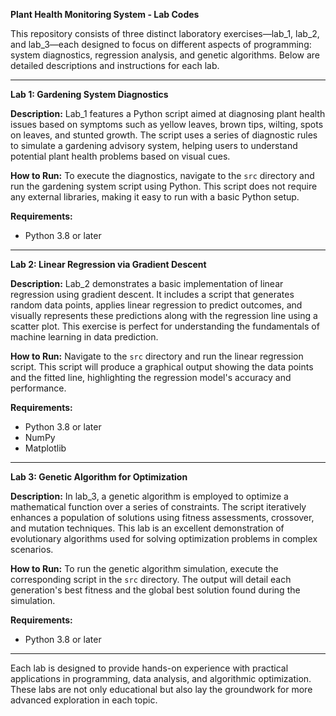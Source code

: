**Plant Health Monitoring System - Lab Codes**

This repository consists of three distinct laboratory exercises—lab_1, lab_2, and lab_3—each designed to focus on different aspects of programming: system diagnostics, regression analysis, and genetic algorithms. Below are detailed descriptions and instructions for each lab.

---

**Lab 1: Gardening System Diagnostics**

**Description:**
Lab_1 features a Python script aimed at diagnosing plant health issues based on symptoms such as yellow leaves, brown tips, wilting, spots on leaves, and stunted growth. The script uses a series of diagnostic rules to simulate a gardening advisory system, helping users to understand potential plant health problems based on visual cues.

**How to Run:**
To execute the diagnostics, navigate to the `src` directory and run the gardening system script using Python. This script does not require any external libraries, making it easy to run with a basic Python setup.

**Requirements:**
- Python 3.8 or later

---

**Lab 2: Linear Regression via Gradient Descent**

**Description:**
Lab_2 demonstrates a basic implementation of linear regression using gradient descent. It includes a script that generates random data points, applies linear regression to predict outcomes, and visually represents these predictions along with the regression line using a scatter plot. This exercise is perfect for understanding the fundamentals of machine learning in data prediction.

**How to Run:**
Navigate to the `src` directory and run the linear regression script. This script will produce a graphical output showing the data points and the fitted line, highlighting the regression model's accuracy and performance.

**Requirements:**
- Python 3.8 or later
- NumPy
- Matplotlib

---

**Lab 3: Genetic Algorithm for Optimization**

**Description:**
In lab_3, a genetic algorithm is employed to optimize a mathematical function over a series of constraints. The script iteratively enhances a population of solutions using fitness assessments, crossover, and mutation techniques. This lab is an excellent demonstration of evolutionary algorithms used for solving optimization problems in complex scenarios.

**How to Run:**
To run the genetic algorithm simulation, execute the corresponding script in the `src` directory. The output will detail each generation's best fitness and the global best solution found during the simulation.

**Requirements:**
- Python 3.8 or later

---

Each lab is designed to provide hands-on experience with practical applications in programming, data analysis, and algorithmic optimization. These labs are not only educational but also lay the groundwork for more advanced exploration in each topic.
